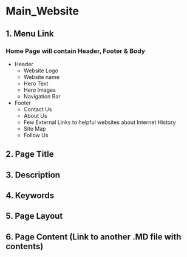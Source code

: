 # Main_Website

## 1. Menu Link

### Home Page will contain Header, Footer & Body

* Header
  * Website Logo
  * Website name
  * Hero Text
  * Hero Images
  * Navigation Bar
* Footer
  * Contact Us
  * About Us
  * Few External Links to helpful websites about Internet History
  * Site Map
  * Follow Us



## 2. Page Title
## 3. Description
## 4. Keywords
## 5. Page Layout
## 6. Page Content (Link to another .MD file with contents)
